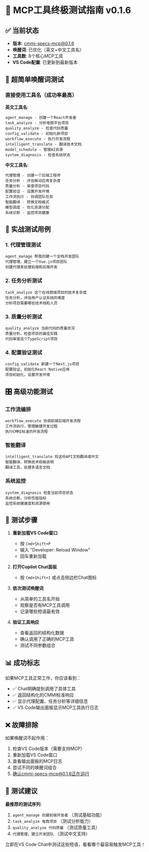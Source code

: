 # 🎯 MCP工具终极测试指南 v0.1.6

## ✅ 当前状态
- **版本**: cmmi-specs-mcp@0.1.6
- **唤醒词**: 已优化（英文+中文工具名）
- **工具数**: 8个核心MCP工具
- **VS Code配置**: 已更新到最新版本

## 🔑 超简单唤醒词测试

### 直接使用工具名（成功率最高）

**英文工具名**:
```
agent_manage - 创建一个React开发者
task_analyze - 分析电商平台项目
quality_analyze - 检查代码质量
config_validate - 初始化新项目
workflow_execute - 执行开发流程
intelligent_translate - 翻译技术文档
model_schedule - 管理AI资源
system_diagnosis - 检查系统状态
```

**中文工具名**:
```
代理管理 - 创建一个后端工程师
任务分析 - 评估移动应用复杂度
质量分析 - 审查项目代码
配置验证 - 设置开发环境
工作流执行 - 协调团队任务
智能翻译 - 转换文档格式
模型调度 - 优化资源分配
系统诊断 - 监控项目健康
```

## 🧪 实战测试用例

### 1. 代理管理测试
```
agent_manage 帮我创建一个全栈开发团队
代理管理，建立一个Vue.js项目团队
创建代理来处理前端和后端开发
```

### 2. 任务分析测试
```
task_analyze 这个在线商城项目的技术复杂度
任务分析，评估用户认证系统的难度
分析项目需要哪些技术栈和人员
```

### 3. 质量分析测试
```
quality_analyze 当前代码的质量状况
质量分析，检查项目的最佳实践
代码审查这个TypeScript项目
```

### 4. 配置验证测试
```
config_validate 新建一个Next.js项目
配置验证，初始化React Native应用
项目初始化，设置开发环境
```

## 🎛️ 高级功能测试

### 工作流编排
```
workflow_execute 协调前端后端开发流程
工作流执行，管理敏捷开发过程
执行CMMI标准的开发流程
```

### 智能翻译
```
intelligent_translate 将这份API文档翻译成中文
智能翻译，转换技术规格说明
翻译工具，处理多语言文档
```

### 系统监控
```
system_diagnosis 检查当前项目状态
系统诊断，分析性能指标
监控系统健康度和资源使用
```

## 🚀 测试步骤

1. **重新加载VS Code窗口**
   - 按 `Cmd+Shift+P`
   - 输入 "Developer: Reload Window"
   - 回车重新加载

2. **打开Copilot Chat面板**
   - 按 `Cmd+Shift+I` 或点击侧边栏Chat图标

3. **依次测试唤醒词**
   - 从简单的工具名开始
   - 观察是否有MCP工具调用
   - 记录哪些短语最有效

4. **验证工具响应**
   - 查看返回的结构化数据
   - 确认调用了正确的MCP工具
   - 测试不同参数组合

## 📊 成功标志

如果MCP工具正常工作，你应该看到：
- ✅ Chat明确提到调用了具体工具
- ✅ 返回结构化的CMMI标准响应
- ✅ 显示代理配置、任务分析等详细信息
- ✅ VS Code输出面板显示MCP工具执行日志

## ❌ 故障排除

如果唤醒词不起作用：
1. 检查VS Code版本（需要支持MCP）
2. 重新加载VS Code窗口
3. 查看输出面板的MCP日志
4. 尝试不同的唤醒词组合
5. 确认cmmi-specs-mcp@0.1.6正在运行

## 🎯 测试建议

**最推荐的测试序列**:
1. `agent_manage 创建前端开发者` （测试基础功能）
2. `task_analyze 电商项目` （测试分析能力）
3. `quality_analyze 代码质量` （测试质量工具）
4. `代理管理，建立开发团队` （测试中文支持）

立即在VS Code Chat中测试这些短语，看看哪个最容易触发MCP工具！
